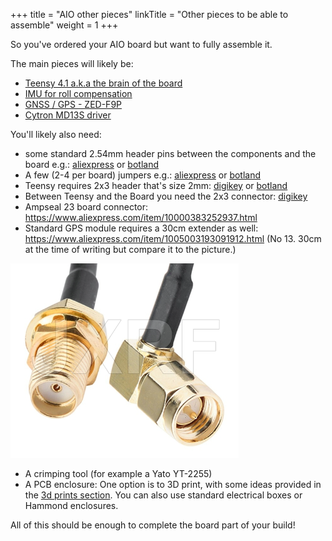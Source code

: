 +++
title = "AIO other pieces"
linkTitle = "Other pieces to be able to assemble"
weight = 1
+++

So you've ordered your AIO board but want to fully assemble it.

The main pieces will likely be:

- [Teensy 4.1 a.k.a the brain of the board](/hardware/Other-components/teensy-4.1)
- [IMU for roll compensation](/hardware/Other-components/imu-inertial-measurement-unit)
- [GNSS / GPS - ZED-F9P](/hardware/Other-components/gps-modules-standard-or-micro)
- [Cytron MD13S driver](/hardware/Other-components/cytron-motor-driver)

You'll likely also need:

- some standard 2.54mm header pins between the components and the board e.g.:
  [aliexpress](https://www.aliexpress.com/item/4001201576815.html) or
  [botland](https://botland.store/connectors-goldpin/20031-straight-goldpin-1x40-connector-with-254mm-pitch-black-10pcs-justpi-5904422329198.html)
- A few (2-4 per board) jumpers e.g.:
  [aliexpress](https://www.aliexpress.com/item/1005001728290299.html) or
  [botland](https://botland.store/jumpers/2076-long-jumper-10pcs-5904422373313.html)
- Teensy requires 2x3 header that's size 2mm:
  [digikey](https://www.digikey.fr/fr/products/detail/te-connectivity-amp-connectors/2314820-6/10494751)
  or
  [botland](https://botland.store/connectors-goldpin/18241-female-socket-2x3-raster-2mm-straight-5pcs-5904422370695.html)
- Between Teensy and the Board you need the 2x3 connector:
  [digikey](https://www.digikey.fr/fr/products/detail/gct/BF050-06-A-B-0400-0300-L-G/16396911)
- Ampseal 23 board connector:
  https://www.aliexpress.com/item/10000383252937.html
- Standard GPS module requires a 30cm extender as well:
  https://www.aliexpress.com/item/1005003193091912.html (No 13. 30cm at the time
  of writing but compare it to the picture.)

![image](../../img/coax-extension.png)

- A crimping tool (for example a Yato YT-2255)
- A PCB enclosure: One option is to 3D print, with some ideas provided in the
  [3d prints section](/hardware/3dprints). You can also use standard electrical
  boxes or Hammond enclosures.

All of this should be enough to complete the board part of your build!
